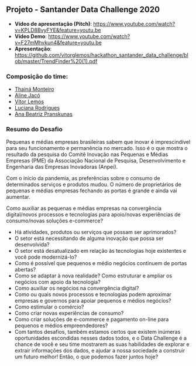 ## Projeto - Santander Data Challenge 2020 

- **Vídeo de apresentação (Pitch)**: https://www.youtube.com/watch?v=KPLD8BvyFYE&feature=youtu.be
- **Vídeo Demo**: https://www.youtube.com/watch?v=F27mMhvkun4&feature=youtu.be
- **Apresentação**: https://github.com/vitorglemos/hackathon_santander_data_challenge/blob/master/TrendFinder%20(1).pdf

### Composição do time:

- [Thainá Monteiro](https://www.linkedin.com/in/thaina-monteiro/)
- [Aline Jacó](https://www.linkedin.com/in/aline-jacó-23476a76/)
- [Vítor Lemos](https://www.linkedin.com/in/vitorgamalemos/)
- [Luciana Rodrigues](https://www.linkedin.com/in/luciana-rodrigues-a8451aa3/)
- [Ana Beatriz Pranskunas](https://www.linkedin.com/in/ana-beatriz-pranskunas-292585101/)

### Resumo do Desafio

Pequenas e médias empresas brasileiras sabem que inovar é imprescindível para seu funcionamento e permanência no mercado. Isso é o que mostra o resultado da pesquisa do Comitê Inovação nas Pequenas e Médias Empresas (PME) da Associação Nacional de Pesquisa, Desenvolvimento e Engenharia das Empresas Inovadoras (Anpei).

Com o início da pandemia, as preferências sobre o consumo de determinados serviços e produtos mudou. O número de proprietários de pequenas e médias empresas fechando as portas é grande e ainda vai aumentar.


Como auxiliar as pequenas e médias empresas na convergência digital/novos processos e tecnologias para apoio/novas experiências de consumo/novas soluções e-commerce?

- Há atividades, produtos ou serviços que possam ser aprimorados?
- O setor está necessitando de alguma inovação que possa ser desenvolvida?
- O setor está desatualizado em relação às tecnologias hoje existentes e você pode modernizá-lo?
- Como é possível que pequenos e médio negócios continuem de portas abertas?
- Como se adaptar à nova realidade? Como estruturar e ampliar os negócios com apoio da tecnologia?
- Como auxiliar os negócios na convergência digital?
- Como ou quais novos processos e tecnologias podem aproximar empresas e governos para apoiar pequenos e médios negócios?
- Como estimular o comércio?
- Como criar novas experiências de consumo?
- Como criar soluções de e-commerce e pagamento on-line para pequenos e médios empreendedores?
- Com tantos desafios, também estamos certos que existem inúmeras oportunidades escondidas nesses dados todos, e o Data Challenge é a chance de você e seu time mostrarem as suas habilidades de explorar e extrair informações dos dados, e ajudar a nossa sociedade a construir um futuro melhor! Então, o que podemos fazer juntos hoje?
